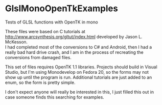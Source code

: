 GlslMonoOpenTkExamples
======================

Tests of GLSL functions with OpenTK in mono

These files were based on C tutorials at http://www.arcsynthesis.org/gltut/index.html developed by Jason L. McKesson.  
I had completed most of the conversions to C# and Android, then I had a really bad hard drive crash, and I am in the 
process of recreating the conversions from damaged files.

This set of files requires OpenTK 1.1 libraries.  Projects should build in Visual Studio, but I'm using Monodevelop on 
Fedora 20, so the forms may not show up until the program is run.  Additional tutorials are just added to an enum, so 
the form is pretty simple.

I don't expect anyone will really be interested in this, I just filled this out in case someone finds this searching for 
examples.
